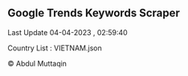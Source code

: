 

## Google Trends Keywords Scraper 
 
Last Update 04-04-2023 , 02:59:40

Country List :
VIETNAM.json



© Abdul Muttaqin 
